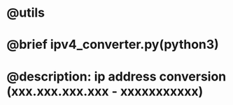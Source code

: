 # @utils
# @brief ipv4_converter.py(python3)
# @description: ip address conversion (xxx.xxx.xxx.xxx - xxxxxxxxxxx)
#
#
